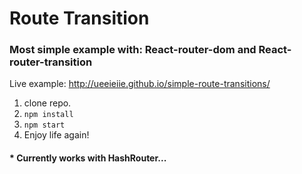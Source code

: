# Route Transition

### **Most simple** example with: **React-router-dom** and **React-router-transition**

Live example: http://ueeieiie.github.io/simple-route-transitions/

1. clone repo.
2. `npm install`
3. `npm start`
4. Enjoy life again!

#### * Currently works with HashRouter...